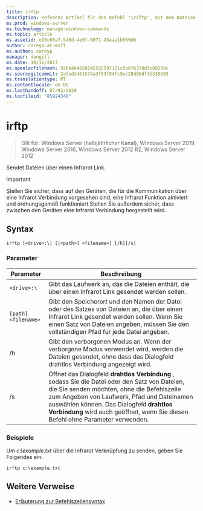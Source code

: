 ```yaml
---
title: irftp
description: Referenz Artikel für den Befehl "iriftp", mit dem Dateien über einen Infrarot Link gesendet werden.
ms.prod: windows-server
ms.technology: manage-windows-commands
ms.topic: article
ms.assetid: e15c60a7-546d-4e9f-9871-43aaa1b569d6
author: coreyp-at-msft
ms.author: coreyp
manager: dongill
ms.date: 10/16/2017
ms.openlocfilehash: 92bb484650245555597121c8b6f6378d3c09209c
ms.sourcegitcommit: 2afed2461574a3f53f84fc9ec28d86df3b335685
ms.translationtype: MT
ms.contentlocale: de-DE
ms.lasthandoff: 07/02/2020
ms.locfileid: "85924348"
---
```

# <a name="irftp"></a>irftp

> Gilt für: Windows Server (halbjährlicher Kanal), Windows Server 2019, Windows Server 2016, Windows Server 2012 R2, Windows Server 2012

Sendet Dateien über einen Infrarot Link.

> [!IMPORTANT]
> Stellen Sie sicher, dass auf den Geräten, die für die Kommunikation über eine Infrarot Verbindung vorgesehen sind, eine Infrarot Funktion aktiviert und ordnungsgemäß funktioniert Stellen Sie außerdem sicher, dass zwischen den Geräten eine Infrarot Verbindung hergestellt wird.

## <a name="syntax"></a>Syntax

```
irftp [<drive>:\] [[<path>] <filename>] [/h][/s]
```

### <a name="parameters"></a>Parameter

| Parameter | Beschreibung |
| --------- | ----------- |
| `<drive>:\` | Gibt das Laufwerk an, das die Dateien enthält, die über einen Infrarot Link gesendet werden sollen. |
| `[path]<filename>` | Gibt den Speicherort und den Namen der Datei oder des Satzes von Dateien an, die über einen Infrarot Link gesendet werden sollen. Wenn Sie einen Satz von Dateien angeben, müssen Sie den vollständigen Pfad für jede Datei angeben. |
| /h | Gibt den verborgenen Modus an. Wenn der verborgene Modus verwendet wird, werden die Dateien gesendet, ohne dass das Dialogfeld drahtlos Verbindung angezeigt wird. |
| /s | Öffnet das Dialogfeld **drahtlos Verbindung** , sodass Sie die Datei oder den Satz von Dateien, die Sie senden möchten, ohne die Befehlszeile zum Angeben von Laufwerk, Pfad und Dateinamen auswählen können. Das Dialogfeld **drahtlos Verbindung** wird auch geöffnet, wenn Sie diesen Befehl ohne Parameter verwenden. |

### <a name="examples"></a>Beispiele

Um *c:\example.txt* über die Infrarot Verknüpfung zu senden, geben Sie Folgendes ein:

```
irftp c:\example.txt
```

## <a name="additional-references"></a>Weitere Verweise

- [Erläuterung zur Befehlszeilensyntax](command-line-syntax-key.md)
